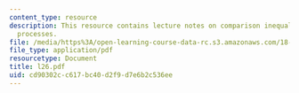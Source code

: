 ```yaml
---
content_type: resource
description: This resource contains lecture notes on comparison inequality for Rademacher
  processes.
file: /media/https%3A/open-learning-course-data-rc.s3.amazonaws.com/18-465-topics-in-statistics-statistical-learning-theory-spring-2007/cd90302cc617bc40d2f9d7e6b2c536ee_l26.pdf
file_type: application/pdf
resourcetype: Document
title: l26.pdf
uid: cd90302c-c617-bc40-d2f9-d7e6b2c536ee
---
```

